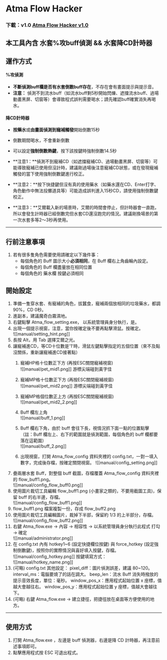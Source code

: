# Atma Flow Hacker

### 下載：v1.0 [Atma Flow Hacker v1.0](https://github.com/Jaslayer/Atma-flow-hacker/releases/download/v1.0/Atma-flow-hacker_v1.0.zip)
## 本工具內含 水套%攻buff偵測 && 水套降CD計時器

## 運作方式
#### %攻偵測
- **不斷偵測buff欄是否有水套倒數buff存在**，不存在會有畫面提示與提示音。
- **注意：** 偵測不到流水buff（如流水buff剩5秒開始閃爍、遮擋流水buff、過場動畫黑屏、切窗等）會導致程式誤判需要喝水；請先確認buff確實消失再喝水。

#### 降CD計時器
- **按藥水**或**由畫面偵測到寵補觸發**開始倒數15秒
- 倒數期間喝水，不會重新倒數
- 可以設定**強制倒數熱鍵**，按下該按鍵時強制倒數14.5秒
- **注意1：**偵測不到寵補CD（如遮擋寵補CD、過場動畫黑屏、切窗等）可能導致寵補已使用但沒計時，建議剛過場後注意寵補CD狀態，或在發現寵補觸發的當下使用強制倒數鍵進行校正。
    
- **注意2：**按下快捷鍵但沒有真的使用藥水（如藥水還在CD、Enter打字、角色動作中無法投擲道具等）可能造成誤判進入15秒CD，請使用強制倒數鍵校正。
    
- **注意3：**艾爾載入新的場景時，艾爾的時間會停止，但計時器會一直跑，所以會發生計時器已經倒數完但水套CD還沒跑完的情況。建議剛換場景的第一次水套多等2～3秒再使用。
    

---

## 行前注意事項
1. 若有很多隻角色需要使用請確定以下幾件事：
	- 每個角色的 Buff 圖示大小**必須相同**，在 Buff 欄右上角齒輪內設定。
	- 每個角色的 Buff 欄盡量放在相同位置
	- 每個角色的 藥水欄 按鍵必須相同

## 開始設定
1. 準備一隻穿水套、有寵補的角色，拔蠶食，寵補兩個放相同的垃圾藥水，都調90%，CD 0秒。
2. 進副本，建議魔奇白霧濕地。
3. 右鍵點擊 Atma_flow_setting.exe， 以系統管理員身分執行，是。
4. 出現一個提示視窗，注意，當你按確定後不要再點擊滑鼠。按確定。    
   ![[manual/setting_hint.png]]
5. 長按 Alt，用 Tab 選擇艾爾之光。
6. 讓寵補進CD，等CD十位數是'1'時，滑鼠左鍵點擊指定的五個位置（來不及點沒關係，重新讓寵補進CD接著點）
	1. 寵補HP格十位數正下方 (再按ESC關閉寵補視窗)  
	   ![[manual/pet_mid1.png]] 游標尖端碰到黃字佳
	2. 寵補MP格十位數正下方 (再按ESC關閉寵補視窗)  
	   ![[manual/pet_mid2.png]] 游標尖端碰到黃字佳
	3. 寵補MP格個位數正上方 (再按ESC關閉寵補視窗)  
	   ![[manual/pet_mid2_2.png]]
	4. Buff 欄左上角  
	   ![[manual/buff_1.png]]
	5. Buff 欄右下角，由於 buff 會往下長，視情況抓下面一點的位置點擊（註：Buff 欄左上、右下的範圍就是偵測範圍，每個角色的 buff 欄都要落在這範圍）  
	   ![[manual/buff_2.png]]
	   
	6. 出現視窗，打開 Atma_flow_config 資料夾裡的 config.txt，一對一填入數字，完成後存檔，按確定關閉視窗。   ![[manual/config_setting.png]]
7. 疊兩層水套 Buff，對整個 buff 截圖，存檔覆蓋 Atma_flow_config 資料夾裡的 flow_buff1.png。   
	 ![[manual/config_flow_buff0.png]]
8. 使用圖片裁切工具編輯 flow_buff1.png (小畫家之類的，不要用截圖工具)，保留 buff 的右半邊，存檔。  
	 ![[manual/config_flow_buff1.png]]
9. flow_buff1.png 檔案複製一份，存成 flow_buff2.png
10. 使用圖片裁切工具編輯圖片，裁掉下半部，保留約 1/3 的上半部分，存檔。  
    ![[manual/config_flow_buff2.png]]
11. 右鍵 Atma_flow.exe → 內容 → 相容性 → 以系統管理員身分執行此程式 打勾 → 確定  
    ![[manual/administrator.png]]
12. 在 config.txt 內有 hotkey1~6 (設定快捷欄位按鍵) 與 force_hotkey (設定強制倒數鍵)，按照你的實際情況與喜好填入按鍵，存檔。  
    ![[manual/config_hotkey.png]]
    按鍵填寫方式：  
    ![[manual/hotkey_name.png]]
13. (可略) config.txt 其他設定：
    pixel_diff：圖片偵測誤差，建議 80~120。
    interval_ms：電腦要燒了的話在調大。
    beep_len：流水 Buff 消失時撥放的提示音效長度，單位：毫秒。
    window_pos_x：應用程式起始位置 x 座標，值越大會越往右。
    window_pos_y：應用程式起始位置 y 座標，值越大會越往下。
14. (可略) 右鍵 Atma_flow.exe → 建立捷徑，把捷徑放在桌面等方便使用的地方。
    
---
## 使用方式
1. 打開 Atma_flow.exe ，左邊是 buff 偵測器，右邊是降 CD 計時器，再注意前述事項即可。
2. 點擊應用程式按 ESC 可退出程式。